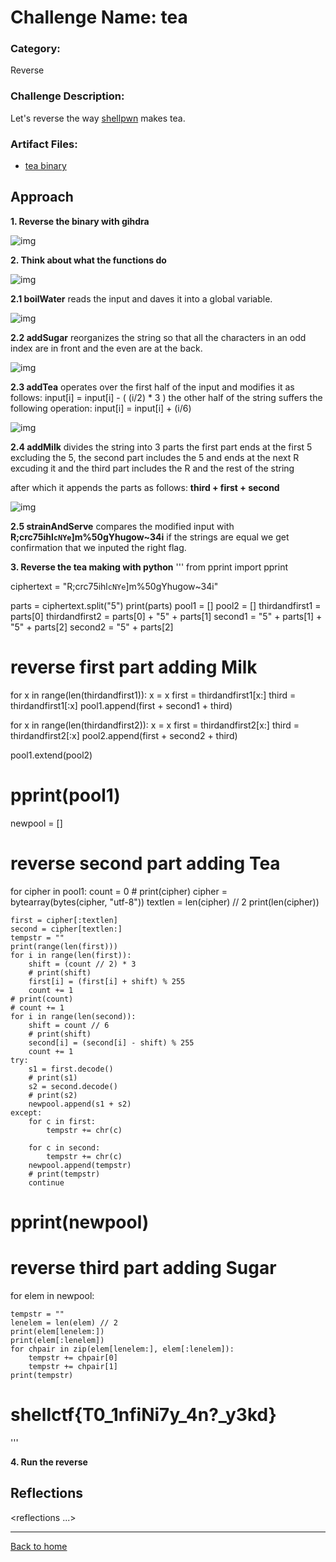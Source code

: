 # Challenge Name: tea
### Category: 
Reverse

### Challenge Description: 
Let's reverse the way [shellpwn](https://ctftime.org/team/65394) makes tea.

### Artifact Files:
* [tea binary](https://github.com/S-H-E-L-L/S.H.E.L.L-CTF-2022/blob/main/rev/tea/tea)

## Approach

**1. Reverse the binary with gihdra**

![img](https://github.com/DJMucki/Writeups/blob/main/SHELL_CTF_2022/tea/Images/tea.png)

**2. Think about what the functions do**

![img](https://github.com/DJMucki/Writeups/blob/main/SHELL_CTF_2022/tea/Images/boilWater.png)

**2.1 boilWater** reads the input and daves it into a global variable.

![img](https://github.com/DJMucki/Writeups/blob/main/SHELL_CTF_2022/tea/Images/addSugar.png)

**2.2 addSugar** reorganizes the string so that all the characters in an odd index are in front and the even are at the back.

![img](https://github.com/DJMucki/Writeups/blob/main/SHELL_CTF_2022/tea/Images/addTea.png)

**2.3 addTea** operates over the first half of the input and modifies it as follows: input[i] = input[i] - ( (i/2) * 3 )
the other half of the string suffers the following operation: input[i] = input[i] + (i/6)

![img](https://github.com/DJMucki/Writeups/blob/main/SHELL_CTF_2022/tea/Images/addMilk.png)

**2.4 addMilk** divides the string into 3 parts
the first part ends at the first 5 excluding the 5,
the second part includes the 5 and ends at the next R excuding it and
the third part includes the R and the rest of the string

after which it appends the parts as follows:  **third + first + second**

![img](https://github.com/DJMucki/Writeups/blob/main/SHELL_CTF_2022/tea/Images/strainAndServe.png)

**2.5 strainAndServe** compares the modified input with **R;crc75ihl`cNYe`]m%50gYhugow~34i**
if the strings are equal we get confirmation that we inputed the right flag.

**3. Reverse the tea making with python**
'''
from pprint import pprint

ciphertext = "R;crc75ihl`cNYe`]m%50gYhugow~34i"

parts = ciphertext.split("5")
print(parts)
pool1 = []
pool2 = []
thirdandfirst1 = parts[0]
thirdandfirst2 = parts[0] + "5" + parts[1]
second1 = "5" + parts[1] + "5" + parts[2]
second2 = "5" + parts[2]


# reverse first part adding Milk
for x in range(len(thirdandfirst1)):
    x = x
    first = thirdandfirst1[x:]
    third = thirdandfirst1[:x]
    pool1.append(first + second1 + third)

for x in range(len(thirdandfirst2)):
    x = x
    first = thirdandfirst2[x:]
    third = thirdandfirst2[:x]
    pool2.append(first + second2 + third)

pool1.extend(pool2)
# pprint(pool1)
newpool = []
# reverse second part adding Tea
for cipher in pool1:
    count = 0
    # print(cipher)
    cipher = bytearray(bytes(cipher, "utf-8"))
    textlen = len(cipher) // 2
    print(len(cipher))

    first = cipher[:textlen]
    second = cipher[textlen:]
    tempstr = ""
    print(range(len(first)))
    for i in range(len(first)):
        shift = (count // 2) * 3
        # print(shift)
        first[i] = (first[i] + shift) % 255
        count += 1
    # print(count)
    # count += 1
    for i in range(len(second)):
        shift = count // 6
        # print(shift)
        second[i] = (second[i] - shift) % 255
        count += 1
    try:
        s1 = first.decode()
        # print(s1)
        s2 = second.decode()
        # print(s2)
        newpool.append(s1 + s2)
    except:
        for c in first:
            tempstr += chr(c)

        for c in second:
            tempstr += chr(c)
        newpool.append(tempstr)
        # print(tempstr)
        continue

# pprint(newpool)

# reverse third part adding Sugar

for elem in newpool:

    tempstr = ""
    lenelem = len(elem) // 2
    print(elem[lenelem:])
    print(elem[:lenelem])
    for chpair in zip(elem[lenelem:], elem[:lenelem]):
        tempstr += chpair[0]
        tempstr += chpair[1]
    print(tempstr)
# shellctf{T0_1nfiNi7y_4n?_y3kd}
'''

**4. Run the reverse**

## Reflections
<reflections ...>
  

---
[Back to home](https://github.com/DJMucki/SHELL_CTF_2022)
